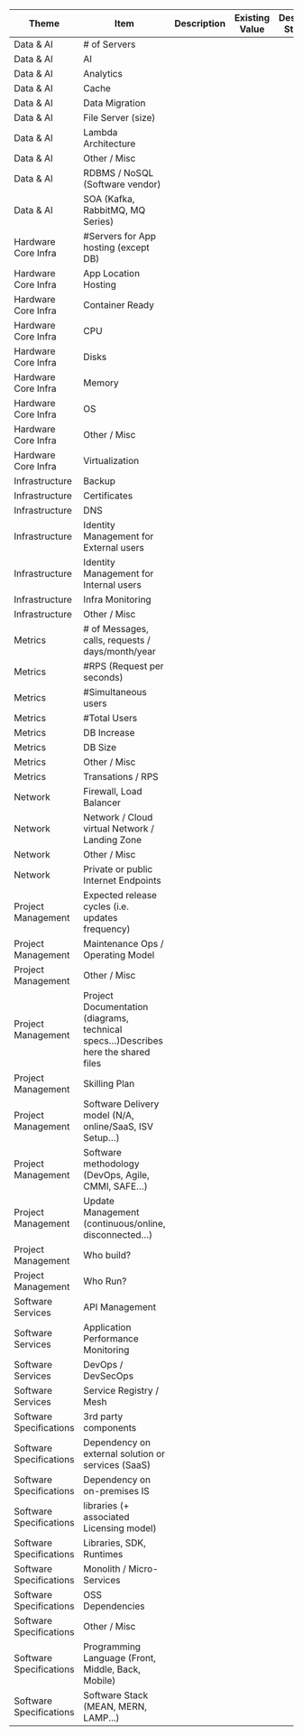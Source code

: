 | Theme | Item | Description | Existing Value | Desired State |
|-|-|-|-|-|
| Data & AI | # of Servers | | | |
| Data & AI | AI | | | |
| Data & AI | Analytics | | | |
| Data & AI | Cache | | | |
| Data & AI | Data Migration | | | |
| Data & AI | File Server (size) | | | |
| Data & AI | Lambda Architecture | | | |
| Data & AI | Other / Misc | | | |
| Data & AI | RDBMS / NoSQL (Software vendor) | | | |
| Data & AI | SOA (Kafka, RabbitMQ, MQ Series) | | | |
| Hardware Core Infra | #Servers for App hosting (except DB) | | | |
| Hardware Core Infra | App Location Hosting | | | |
| Hardware Core Infra | Container Ready | | | |
| Hardware Core Infra | CPU | | | |
| Hardware Core Infra | Disks | | | |
| Hardware Core Infra | Memory | | | |
| Hardware Core Infra | OS | | | |
| Hardware Core Infra | Other / Misc | | | |
| Hardware Core Infra | Virtualization | | | |
| Infrastructure | Backup | | | |
| Infrastructure | Certificates | | | |
| Infrastructure | DNS | | | |
| Infrastructure | Identity Management for External users | | | |
| Infrastructure | Identity Management for Internal users | | | |
| Infrastructure | Infra Monitoring | | | |
| Infrastructure | Other / Misc | | | |
| Metrics | # of Messages, calls, requests / days/month/year | | | |
| Metrics | #RPS (Request per seconds) | | | |
| Metrics | #Simultaneous users | | | |
| Metrics | #Total Users | | | |
| Metrics | DB Increase | | | |
| Metrics | DB Size | | | |
| Metrics | Other / Misc | | | |
| Metrics | Transations / RPS | | | |
| Network | Firewall, Load Balancer | | | |
| Network | Network / Cloud virtual Network / Landing Zone | | | |
| Network | Other / Misc | | | |
| Network | Private or public Internet Endpoints | | | |
| Project Management | Expected release cycles (i.e. updates frequency) | | | |
| Project Management | Maintenance Ops / Operating Model | | | |
| Project Management | Other / Misc | | | |
| Project Management | Project Documentation (diagrams, technical specs…)Describes here the shared files | | | |
| Project Management | Skilling Plan | | | |
| Project Management | Software Delivery model (N/A, online/SaaS, ISV Setup…) | | | |
| Project Management | Software methodology (DevOps, Agile, CMMI, SAFE…) | | | |
| Project Management | Update Management (continuous/online, disconnected…) | | | |
| Project Management | Who build? | | | |
| Project Management | Who Run? | | | |
| Software Services | API Management | | | |
| Software Services | Application Performance Monitoring | | | |
| Software Services | DevOps / DevSecOps | | | |
| Software Services | Service Registry / Mesh | | | |
| Software Specifications | 3rd party components | | | |
| Software Specifications | Dependency on external solution or services (SaaS) | | | |
| Software Specifications | Dependency on on-premises IS | | | |
| Software Specifications | libraries (+ associated Licensing model) | | | |
| Software Specifications | Libraries, SDK, Runtimes | | | |
| Software Specifications | Monolith / Micro-Services | | | |
| Software Specifications | OSS Dependencies | | | |
| Software Specifications | Other / Misc | | | |
| Software Specifications | Programming Language (Front, Middle, Back, Mobile) | | | |
| Software Specifications | Software Stack (MEAN, MERN, LAMP...) | | | |
